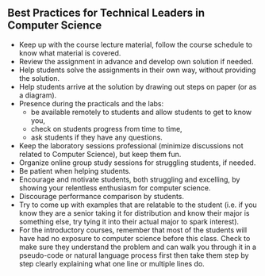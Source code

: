 ## Best Practices for Technical Leaders in Computer Science

* Keep up with the course lecture material, follow the course schedule to know what material is covered.
* Review the assignment in advance and develop own solution if needed.
* Help students solve the assignments in their own way, without providing the solution.
* Help students arrive at the solution by drawing out steps on paper (or as a diagram).
* Presence during the practicals and the labs:
  * be available remotely to students and allow students to get to know you,
  * check on students progress from time to time,
  * ask students if they have any questions.
* Keep the laboratory sessions professional (minimize discussions not related to Computer Science), but keep them fun.
* Organize online group study sessions for struggling students, if needed.
* Be patient when helping students.
* Encourage and motivate students, both struggling and excelling, by showing your relentless enthusiasm for computer science.
* Discourage performance comparison by students.
* Try to come up with examples that are relatable to the student (i.e. if you know they are a senior taking it for distribution and know their major is something else, try tying it into their actual major to spark interest).
* For the introductory courses, remember that most of the students will have had no exposure to computer science before this class. Check to make sure they understand the problem and can walk you through it in a pseudo-code or natural language process first then take them step by step clearly explaining what one line or multiple lines do.
